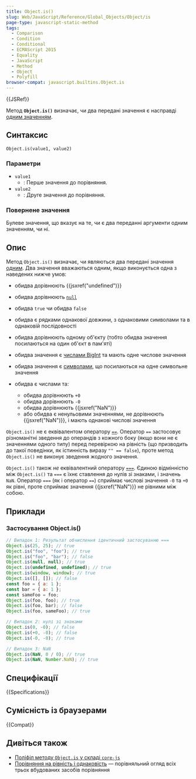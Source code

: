 ```yaml
---
title: Object.is()
slug: Web/JavaScript/Reference/Global_Objects/Object/is
page-type: javascript-static-method
tags:
  - Comparison
  - Condition
  - Conditional
  - ECMAScript 2015
  - Equality
  - JavaScript
  - Method
  - Object
  - Polyfill
browser-compat: javascript.builtins.Object.is
---
```


{{JSRef}}

Метод **`Object.is()`** визначає, чи два передані значення є насправді [одним значенням](/uk/docs/Web/JavaScript/Equality_comparisons_and_sameness#same-value_equality_using_object.is).

## Синтаксис

```js-nolint
Object.is(value1, value2)
```

### Параметри

- `value1`
  - : Перше значення до порівняння.
- `value2`
  - : Друге значення до порівняння.

### Повернене значення

Булеве значення, що вказує на те, чи є два переданні аргументи одним значенням, чи ні.

## Опис

Метод `Object.is()` визначає, чи являються два передані значення [одним](/uk/docs/Web/JavaScript/Equality_comparisons_and_sameness#same-value_equality_using_object.is). Два значення вважаються одним, якщо виконується одна з наведених нижче умов:

- обидва дорівнюють {{jsxref("undefined")}}
- обидва дорівнюють [`null`](/uk/docs/Web/JavaScript/Reference/Operators/null)
- обидва `true` чи обидва `false`
- обидва є рядками однакової довжини, з однаковими символами та в однаковій послідовності
- обидва дорівнюють одному об'єкту (тобто обидва значення посилаються на один об'єкт в пам'яті)
- обидва значення є [числами BigInt](/uk/docs/Web/JavaScript/Reference/Global_Objects/BigInt) та мають одне числове значення
- обидва значення є [символами](/uk/docs/Web/JavaScript/Reference/Global_Objects/Symbol), що посилаються на одне символьне значення
- обидва є числами та:

  - обидва дорівнюють `+0`
  - обидва дорівнюють `-0`
  - обидва дорівнюють {{jsxref("NaN")}}
  - або обидва є ненульовими значеннями, не дорівнюють {{jsxref("NaN")}}, і мають однакові числові значення

`Object.is()` не є еквівалентом оператору [`==`](/uk/docs/Web/JavaScript/Reference/Operators/Equality). Оператор `==` застосовує різноманітні зведення до операндів з кожного боку (якщо вони не є значеннями одного типу) перед перевіркою на рівність (що призводить до такої поведінки, як істинність виразу `"" == false`), проте метод `Object.is()` не виконує зведення жодного значення.

`Object.is()` також _не_ еквівалентний оператору [`===`](/uk/docs/Web/JavaScript/Reference/Operators/Strict_equality). Єдиною відмінністю між `Object.is()` та `===` є їхнє ставлення до нулів зі знаками, і значень `NaN`. Оператор `===` (як і оператор `==`) сприймає числові значення `-0` та `+0` як рівні, проте сприймає значення {{jsxref("NaN")}} не рівними між собою.

## Приклади

### Застосування Object.is()

```js
// Випадок 1: Результат обчислення ідентичний застосуванню ===
Object.is(25, 25); // true
Object.is("foo", "foo"); // true
Object.is("foo", "bar"); // false
Object.is(null, null); // true
Object.is(undefined, undefined); // true
Object.is(window, window); // true
Object.is([], []); // false
const foo = { a: 1 };
const bar = { a: 1 };
const sameFoo = foo;
Object.is(foo, foo); // true
Object.is(foo, bar); // false
Object.is(foo, sameFoo); // true

// Випадок 2: нулі зі знаками
Object.is(0, -0); // false
Object.is(+0, -0); // false
Object.is(-0, -0); // true

// Випадок 3: NaN
Object.is(NaN, 0 / 0); // true
Object.is(NaN, Number.NaN); // true
```

## Специфікації

{{Specifications}}

## Сумісність із браузерами

{{Compat}}

## Дивіться також

- [Поліфіл методу `Object.is` у складі `core-js`](https://github.com/zloirock/core-js#ecmascript-object)
- [Порівняння на рівність і однаковість](/uk/docs/Web/JavaScript/Equality_comparisons_and_sameness) — порівняльний огляд всіх трьох вбудованих засобів порівняння
